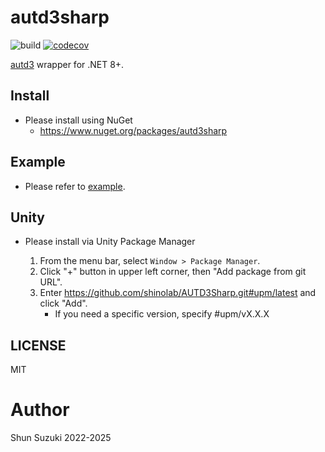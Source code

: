 # autd3sharp


![build](https://github.com/shinolab/AUTD3Sharp/workflows/build/badge.svg)
[![codecov](https://codecov.io/gh/shinolab/AUTD3Sharp/graph/badge.svg?precision=2)](https://codecov.io/gh/shinolab/AUTD3Sharp)

[autd3](https://github.com/shinolab/autd3-rs) wrapper for .NET 8+.

## Install

* Please install using NuGet
    - https://www.nuget.org/packages/autd3sharp

## Example

* Please refer to [example](./example).

## Unity

* Please install via Unity Package Manager

    1. From the menu bar, select `Window > Package Manager`.
    1. Click "+" button in upper left corner, then "Add package from git URL".
    1. Enter https://github.com/shinolab/AUTD3Sharp.git#upm/latest and click "Add".
        - If you need a specific version, specify #upm/vX.X.X

## LICENSE

MIT

# Author

Shun Suzuki 2022-2025
